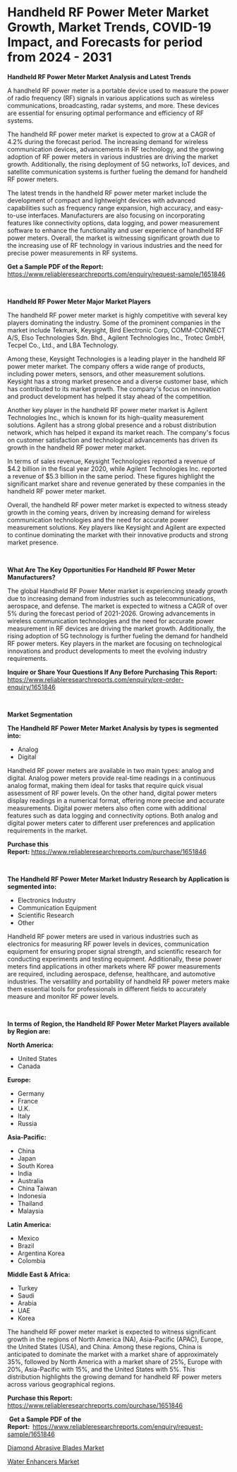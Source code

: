 <p><h1>Handheld RF Power Meter Market Growth, Market Trends, COVID-19 Impact, and Forecasts for period from 2024 - 2031</h1></p><p><strong>Handheld RF Power Meter Market Analysis and Latest Trends</strong></p>
<p><p>A handheld RF power meter is a portable device used to measure the power of radio frequency (RF) signals in various applications such as wireless communications, broadcasting, radar systems, and more. These devices are essential for ensuring optimal performance and efficiency of RF systems.</p><p>The handheld RF power meter market is expected to grow at a CAGR of 4.2% during the forecast period. The increasing demand for wireless communication devices, advancements in RF technology, and the growing adoption of RF power meters in various industries are driving the market growth. Additionally, the rising deployment of 5G networks, IoT devices, and satellite communication systems is further fueling the demand for handheld RF power meters.</p><p>The latest trends in the handheld RF power meter market include the development of compact and lightweight devices with advanced capabilities such as frequency range expansion, high accuracy, and easy-to-use interfaces. Manufacturers are also focusing on incorporating features like connectivity options, data logging, and power measurement software to enhance the functionality and user experience of handheld RF power meters. Overall, the market is witnessing significant growth due to the increasing use of RF technology in various industries and the need for precise power measurements in RF systems.</p></p>
<p><strong>Get a Sample PDF of the Report:&nbsp;</strong> <a href="https://www.reliableresearchreports.com/enquiry/request-sample/1651846">https://www.reliableresearchreports.com/enquiry/request-sample/1651846</a></p>
<p>&nbsp;</p>
<p><strong>Handheld RF Power Meter Major Market Players</strong></p>
<p><p>The handheld RF power meter market is highly competitive with several key players dominating the industry. Some of the prominent companies in the market include Tekmark, Keysight, Bird Electronic Corp, COMM-CONNECT A/S, Elso Technologies Sdn. Bhd., Agilent Technologies Inc., Trotec GmbH, Tecpel Co., Ltd., and LBA Technology.</p><p>Among these, Keysight Technologies is a leading player in the handheld RF power meter market. The company offers a wide range of products, including power meters, sensors, and other measurement solutions. Keysight has a strong market presence and a diverse customer base, which has contributed to its market growth. The company's focus on innovation and product development has helped it stay ahead of the competition.</p><p>Another key player in the handheld RF power meter market is Agilent Technologies Inc., which is known for its high-quality measurement solutions. Agilent has a strong global presence and a robust distribution network, which has helped it expand its market reach. The company's focus on customer satisfaction and technological advancements has driven its growth in the handheld RF power meter market.</p><p>In terms of sales revenue, Keysight Technologies reported a revenue of $4.2 billion in the fiscal year 2020, while Agilent Technologies Inc. reported a revenue of $5.3 billion in the same period. These figures highlight the significant market share and revenue generated by these companies in the handheld RF power meter market.</p><p>Overall, the handheld RF power meter market is expected to witness steady growth in the coming years, driven by increasing demand for wireless communication technologies and the need for accurate power measurement solutions. Key players like Keysight and Agilent are expected to continue dominating the market with their innovative products and strong market presence.</p></p>
<p>&nbsp;</p>
<p><strong>What Are The Key Opportunities For Handheld RF Power Meter Manufacturers?</strong></p>
<p><p>The global Handheld RF Power Meter market is experiencing steady growth due to increasing demand from industries such as telecommunications, aerospace, and defense. The market is expected to witness a CAGR of over 5% during the forecast period of 2021-2026. Growing advancements in wireless communication technologies and the need for accurate power measurement in RF devices are driving the market growth. Additionally, the rising adoption of 5G technology is further fueling the demand for handheld RF power meters. Key players in the market are focusing on technological innovations and product developments to meet the evolving industry requirements.</p></p>
<p><strong>Inquire or Share Your Questions If Any Before Purchasing This Report:</strong> <a href="https://www.reliableresearchreports.com/enquiry/pre-order-enquiry/1651846">https://www.reliableresearchreports.com/enquiry/pre-order-enquiry/1651846</a></p>
<p>&nbsp;</p>
<p><strong>Market Segmentation</strong></p>
<p><strong>The Handheld RF Power Meter Market Analysis by types is segmented into:</strong></p>
<p><ul><li>Analog</li><li>Digital</li></ul></p>
<p><p>Handheld RF power meters are available in two main types: analog and digital. Analog power meters provide real-time readings in a continuous analog format, making them ideal for tasks that require quick visual assessment of RF power levels. On the other hand, digital power meters display readings in a numerical format, offering more precise and accurate measurements. Digital power meters also often come with additional features such as data logging and connectivity options. Both analog and digital power meters cater to different user preferences and application requirements in the market.</p></p>
<p><strong>Purchase this Report:&nbsp;</strong><a href="https://www.reliableresearchreports.com/purchase/1651846">https://www.reliableresearchreports.com/purchase/1651846</a></p>
<p>&nbsp;</p>
<p><strong>The Handheld RF Power Meter Market Industry Research by Application is segmented into:</strong></p>
<p><ul><li>Electronics Industry</li><li>Communication Equipment</li><li>Scientific Research</li><li>Other</li></ul></p>
<p><p>Handheld RF power meters are used in various industries such as electronics for measuring RF power levels in devices, communication equipment for ensuring proper signal strength, and scientific research for conducting experiments and testing equipment. Additionally, these power meters find applications in other markets where RF power measurements are required, including aerospace, defense, healthcare, and automotive industries. The versatility and portability of handheld RF power meters make them essential tools for professionals in different fields to accurately measure and monitor RF power levels.</p></p>
<p>&nbsp;</p>
<p><strong>In terms of Region, the Handheld RF Power Meter Market Players available by Region are:</strong></p>
<p>
    <p> <strong> North America: </strong>
        <ul>
            <li>United States</li>
            <li>Canada</li>
        </ul>
        </p> 
    <p> <strong> Europe: </strong>
        <ul>
            <li>Germany</li>
            <li>France</li>
            <li>U.K.</li>
            <li>Italy</li>
            <li>Russia</li>
        </ul>
        </p> 
    <p> <strong> Asia-Pacific: </strong>
        <ul>
            <li>China</li>
            <li>Japan</li>
            <li>South Korea</li>
            <li>India</li>
            <li>Australia</li>
            <li>China Taiwan</li>
            <li>Indonesia</li>
            <li>Thailand</li>
            <li>Malaysia</li>
        </ul>
        </p> 
    <p> <strong> Latin America: </strong>
        <ul>
            <li>Mexico</li>
            <li>Brazil</li>
            <li>Argentina Korea</li>
            <li>Colombia</li>
        </ul>
        </p> 
    <p> <strong> Middle East & Africa: </strong>
        <ul>
            <li>Turkey</li>
            <li>Saudi</li>
            <li>Arabia</li>
            <li>UAE</li>
            <li>Korea</li>
        </ul>
    </p>
    </p>
<p><p>The handheld RF power meter market is expected to witness significant growth in the regions of North America (NA), Asia-Pacific (APAC), Europe, the United States (USA), and China. Among these regions, China is anticipated to dominate the market with a market share of approximately 35%, followed by North America with a market share of 25%, Europe with 20%, Asia-Pacific with 15%, and the United States with 5%. This distribution highlights the growing demand for handheld RF power meters across various geographical regions.</p></p>
<p><strong>Purchase this Report: </strong><a href="https://www.reliableresearchreports.com/purchase/1651846">https://www.reliableresearchreports.com/purchase/1651846</a></p>
<p>&nbsp;<strong>Get a Sample PDF of the Report:&nbsp;&nbsp;</strong><a href="https://www.reliableresearchreports.com/enquiry/request-sample/1651846">https://www.reliableresearchreports.com/enquiry/request-sample/1651846</a></p>
<p><strong></strong></p>
<p><p><a href="https://view.publitas.com/reportprime-1/diamond-abrasive-blades-market-size-share-trends-analysis-report-by-material-by-type-by-end-user-by-region-and-segment-forecasts-2024-2031/">Diamond Abrasive Blades Market</a></p><p><a href="https://three-jumbo-f6d.notion.site/Global-Water-Enhancers-Market-Size-and-Market-Trends-Insights-and-Projections-from-2024-to-2031-7af9e9c8593c4d61807e623056da8357">Water Enhancers Market</a></p></p>